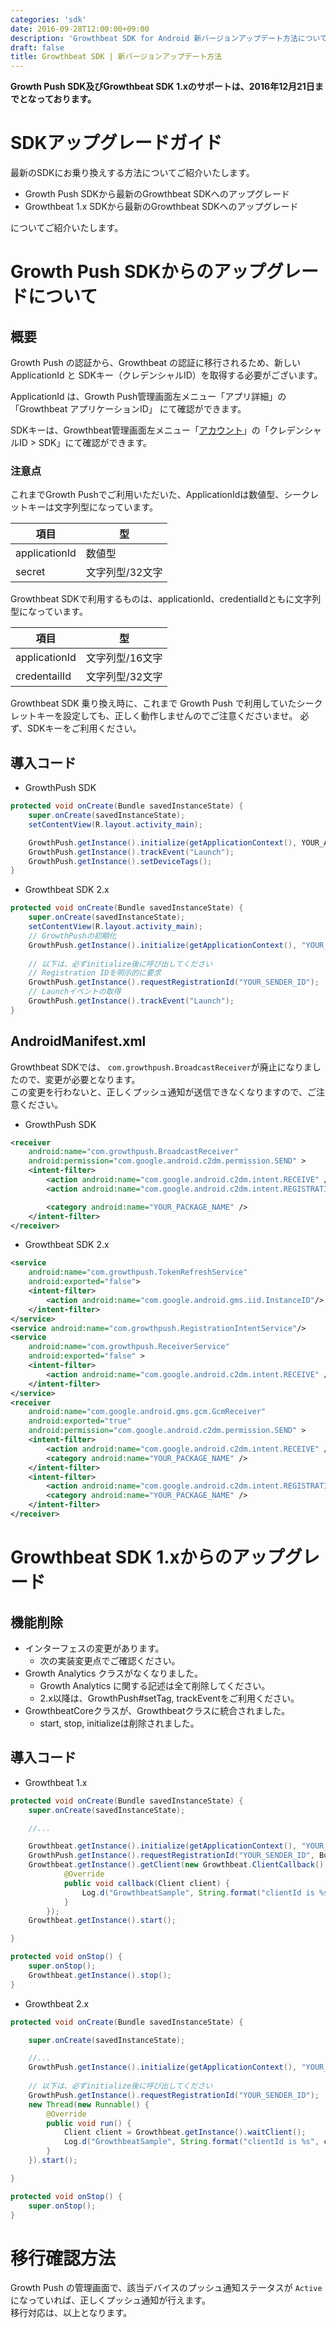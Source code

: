 ```yaml
---
categories: 'sdk'
date: 2016-09-28T12:00:00+09:00
description: 'Growthbeat SDK for Android 新バージョンアップデート方法についてご紹介します'
draft: false
title: Growthbeat SDK | 新バージョンアップデート方法
---
```


**Growth Push SDK及びGrowthbeat SDK 1.xのサポートは、2016年12月21日までとなっております。**  
# SDKアップグレードガイド  
最新のSDKにお乗り換えする方法についてご紹介いたします。  

- Growth Push SDKから最新のGrowthbeat SDKへのアップグレード
- Growthbeat 1.x SDKから最新のGrowthbeat SDKへのアップグレード

についてご紹介いたします。  
# Growth Push SDKからのアップグレードについて  
## 概要  
Growth Push の認証から、Growthbeat の認証に移行されるため、新しい ApplicationId と SDKキー（クレデンシャルID）を取得する必要がございます。 

ApplicationId は、Growth Push管理画面左メニュー「アプリ詳細」の 「Growthbeat アプリケーションID」 にて確認ができます。

SDKキーは、Growthbeat管理画面左メニュー「[アカウント](https://growthbeat.com/mypage/account)」の「クレデンシャルID > SDK」にて確認ができます。 
### 注意点  
これまでGrowth Pushでご利用いただいた、ApplicationIdは数値型、シークレットキーは文字列型になっています。  

|項目|型|
|---|---|
|applicationId|数値型|
|secret|文字列型/32文字|
Growthbeat SDKで利用するものは、applicationId、credentialIdともに文字列型になっています。  

|項目|型|
|---|---|
|applicationId|文字列型/16文字|
|credentailId|文字列型/32文字|
Growthbeat SDK 乗り換え時に、これまで Growth Push で利用していたシークレットキーを設定しても、正しく動作しませんのでご注意くださいませ。 必ず、SDKキーをご利用ください。 
## 導入コード  

- GrowthPush SDK  

```java
protected void onCreate(Bundle savedInstanceState) {
	super.onCreate(savedInstanceState);
	setContentView(R.layout.activity_main);

	GrowthPush.getInstance().initialize(getApplicationContext(), YOUR_APPLICATION_ID, "APPLICATION_SECRET", BuildConfig.DEBUG ? Environment.development : Environment.production, true).register("YOUR_SENDER_ID");
	GrowthPush.getInstance().trackEvent("Launch");
	GrowthPush.getInstance().setDeviceTags();
}
```

- Growthbeat SDK 2.x

```java
protected void onCreate(Bundle savedInstanceState) {
	super.onCreate(savedInstanceState);
	setContentView(R.layout.activity_main);
	// GrowthPushの初期化
	GrowthPush.getInstance().initialize(getApplicationContext(), "YOUR_APPLICATION_ID", "CREDENTIAL_ID", BuildConfig.DEBUG ? Environment.development : Environment.production);
	
	// 以下は、必ずinitialize後に呼び出してください
	// Registration IDを明示的に要求
	GrowthPush.getInstance().requestRegistrationId("YOUR_SENDER_ID");
	// Launchイベントの取得
	GrowthPush.getInstance().trackEvent("Launch");
}
```  
## AndroidManifest.xml  
Growthbeat SDKでは、 `com.growthpush.BroadcastReceiver`が廃止になりましたので、変更が必要となります。  
この変更を行わないと、正しくプッシュ通知が送信できなくなりますので、ご注意ください。  

- GrowthPush SDK

```xml
<receiver
    android:name="com.growthpush.BroadcastReceiver"
    android:permission="com.google.android.c2dm.permission.SEND" >
    <intent-filter>
        <action android:name="com.google.android.c2dm.intent.RECEIVE" />
        <action android:name="com.google.android.c2dm.intent.REGISTRATION" />

        <category android:name="YOUR_PACKAGE_NAME" />
    </intent-filter>
</receiver>
```  

- Growthbeat SDK 2.x  

```xml
<service
    android:name="com.growthpush.TokenRefreshService"
    android:exported="false">
    <intent-filter>
        <action android:name="com.google.android.gms.iid.InstanceID"/>
    </intent-filter>
</service>
<service android:name="com.growthpush.RegistrationIntentService"/>
<service
    android:name="com.growthpush.ReceiverService"
    android:exported="false" >
    <intent-filter>
        <action android:name="com.google.android.c2dm.intent.RECEIVE" />
    </intent-filter>
</service>
<receiver
    android:name="com.google.android.gms.gcm.GcmReceiver"
    android:exported="true"
    android:permission="com.google.android.c2dm.permission.SEND" >
    <intent-filter>
        <action android:name="com.google.android.c2dm.intent.RECEIVE" />
        <category android:name="YOUR_PACKAGE_NAME" />
    </intent-filter>
    <intent-filter>
        <action android:name="com.google.android.c2dm.intent.REGISTRATION" />
        <category android:name="YOUR_PACKAGE_NAME" />
    </intent-filter>
</receiver>
```  
# Growthbeat SDK 1.xからのアップグレード  
## 機能削除  

- インターフェスの変更があります。
  - 次の実装変更点でご確認ください。
- Growth Analytics クラスがなくなりました。
  - Growth Analytics に関する記述は全て削除してください。
  - 2.x以降は、GrowthPush#setTag, trackEventをご利用ください。
- GrowthbeatCoreクラスが、Growthbeatクラスに統合されました。
  - start, stop, initializeは削除されました。

## 導入コード

- Growthbeat 1.x  

```java
protected void onCreate(Bundle savedInstanceState) {
	super.onCreate(savedInstanceState);

    //...

    Growthbeat.getInstance().initialize(getApplicationContext(), "YOUR_APPLICATION_ID", "CREDENTIAL_ID");
    GrowthPush.getInstance().requestRegistrationId("YOUR_SENDER_ID", BuildConfig.DEBUG ? Environment.development : Environment.production);
    Growthbeat.getInstance().getClient(new Growthbeat.ClientCallback() {
            @Override
            public void callback(Client client) {
                Log.d("GrowthbeatSample", String.format("clientId is %s", client.getId()));
            }
        });
    Growthbeat.getInstance().start();

}

protected void onStop() {
    super.onStop();
    Growthbeat.getInstance().stop();
}
```  

- Growthbeat 2.x  

```java
protected void onCreate(Bundle savedInstanceState) {

    super.onCreate(savedInstanceState);

    //...
    GrowthPush.getInstance().initialize(getApplicationContext(), "YOUR_APPLICATION_ID", "CREDENTIAL_ID", BuildConfig.DEBUG ? Environment.development : Environment.production);
    
    // 以下は、必ずinitialize後に呼び出してください
    GrowthPush.getInstance().requestRegistrationId("YOUR_SENDER_ID");
    new Thread(new Runnable() {
        @Override
        public void run() {
            Client client = Growthbeat.getInstance().waitClient();
            Log.d("GrowthbeatSample", String.format("clientId is %s", client.getId()));
        }
    }).start();

}

protected void onStop() {
    super.onStop();
}
```  

# 移行確認方法
Growth Push の管理画面で、該当デバイスのプッシュ通知ステータスが `Active` になっていれば、正しくプッシュ通知が行えます。  
移行対応は、以上となります。  
